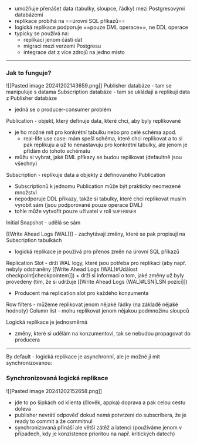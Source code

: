 - umožňuje přenášet data (tabulky, sloupce, řádky) mezi Postgresovými databázemi
- replikace probíhá na ==úrovni SQL příkazů== 
- logická replikace podporuje ==pouze DML operace==, ne DDL operace
- typicky se používá na:
	- replikaci jenom části dat
	- migraci mezi verzemi Postgresu
	- integrace dat z více zdrojů na jedno místo
***
### Jak to funguje?
![[Pasted image 20241202143659.png]]
Publisher databáze - tam se manipuluje s datama
Subscription databáze - tam se ukládají a replikuji data z Publisher databáze
- jedná se o producer-consumer problém

Publication - objekt, který definuje data, které chci, aby byly replikované
- je ho možné mít pro konkrétní tabulku nebo pro celé schéma apod.
	- real-life use case: mám spešl schéma, které chci replikovat a to si pak replikuju a už to nenastavuju pro konkrétní tabulky, ale jenom je přidám do tohoto schématu
- můžu si vybrat, jaké DML příkazy se budou replikovat (defaultně jsou všechny)

Subscription - replikuje data a objekty z definovaného Publication
- Subscriptionů k jednomu Publication může být prakticky neomezené množství
- nepodporuje DDL příkazy, takže si tabulky, které chci replikovat musím vyrobit sám (jsou podporované pouze operace DML)
- tohle může vytvořit pouze uživatel v roli `SUPERUSER`

Initial Snapshot - udělá se sám

[[Write Ahead Logs (WAL)]] - zachytávají změny, které se pak propisují na Subscription tabulkách
- logická replikace je používá pro přenos změn na úrovni SQL příkazů

Replication Slot - drží WAL logy, které jsou potřeba pro replikaci (aby např. nebyly odstraněny [[Write Ahead Logs (WAL)#Událost checkpoint|checkpointem]]) + drží si informaci o tom, jaké změny už byly provedeny (tím, že si udržuje [[Write Ahead Logs (WAL)#LSN|LSN pozici]])
- Producent má replication slot pro každého konzumenta

Row filters - můžeme replikovat jenom nějaké řádky (na základě nějaké hodnoty)
Column list - mohu replikovat jenom nějakou podmnožinu sloupců

Logická replikace je jednosměrná
- změny, které si udělám na konzumentovi, tak se nebudou propagovat do producera
***
By default - logická replikace je asynchronní, ale je možné ji mít synchronizovanou:
### Synchronizovaná logická replikace
![[Pasted image 20241202152658.png]]
- jde to po šipkách od klienta (člověk, appka) doprava a pak celou cestu doleva
- publisher nevrátí odpověď dokud nemá potvrzení do subscribera, že je ready to commit a že commitnul
- synchronizovaná přináší ale větší zátěž a latenci (používáme jenom v případech, kdy je konzistence prioritou na např. kritických datech)

